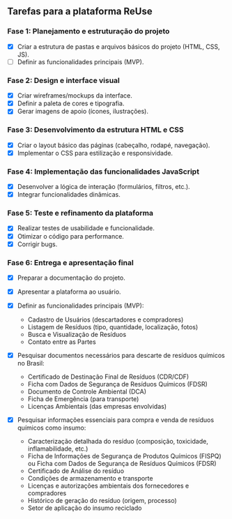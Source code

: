 ## Tarefas para a plataforma ReUse

### Fase 1: Planejamento e estruturação do projeto
- [x] Criar a estrutura de pastas e arquivos básicos do projeto (HTML, CSS, JS).
- [ ] Definir as funcionalidades principais (MVP).

### Fase 2: Design e interface visual
- [x] Criar wireframes/mockups da interface.
- [x] Definir a paleta de cores e tipografia.
- [x] Gerar imagens de apoio (ícones, ilustrações).

### Fase 3: Desenvolvimento da estrutura HTML e CSS
- [x] Criar o layout básico das páginas (cabeçalho, rodapé, navegação).
- [x] Implementar o CSS para estilização e responsividade.

### Fase 4: Implementação das funcionalidades JavaScript
- [x] Desenvolver a lógica de interação (formulários, filtros, etc.).
- [x] Integrar funcionalidades dinâmicas.

### Fase 5: Teste e refinamento da plataforma
- [x] Realizar testes de usabilidade e funcionalidade.
- [x] Otimizar o código para performance.
- [x] Corrigir bugs.

### Fase 6: Entrega e apresentação final
- [x] Preparar a documentação do projeto.
- [x] Apresentar a plataforma ao usuário.




- [x] Definir as funcionalidades principais (MVP):
    - Cadastro de Usuários (descartadores e compradores)
    - Listagem de Resíduos (tipo, quantidade, localização, fotos)
    - Busca e Visualização de Resíduos
    - Contato entre as Partes



- [x] Pesquisar documentos necessários para descarte de resíduos químicos no Brasil:
    - Certificado de Destinação Final de Resíduos (CDR/CDF)
    - Ficha com Dados de Segurança de Resíduos Químicos (FDSR)
    - Documento de Controle Ambiental (DCA)
    - Ficha de Emergência (para transporte)
    - Licenças Ambientais (das empresas envolvidas)




- [x] Pesquisar informações essenciais para compra e venda de resíduos químicos como insumo:
    - Caracterização detalhada do resíduo (composição, toxicidade, inflamabilidade, etc.)
    - Ficha de Informações de Segurança de Produtos Químicos (FISPQ) ou Ficha com Dados de Segurança de Resíduos Químicos (FDSR)
    - Certificado de Análise do resíduo
    - Condições de armazenamento e transporte
    - Licenças e autorizações ambientais dos fornecedores e compradores
    - Histórico de geração do resíduo (origem, processo)
    - Setor de aplicação do insumo reciclado


